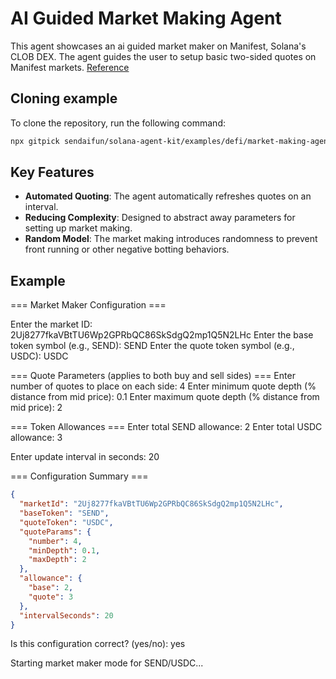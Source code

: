 # AI Guided Market Making Agent

This agent showcases an ai guided market maker on Manifest, Solana's CLOB DEX. The agent guides the user to setup basic two-sided quotes on Manifest markets.
[Reference](https://github.com/CKS-Systems/manifest)

## Cloning example

To clone the repository, run the following command:

```bash
npx gitpick sendaifun/solana-agent-kit/examples/defi/market-making-agent
```

## Key Features

- **Automated Quoting**: The agent automatically refreshes quotes on an interval.
- **Reducing Complexity**: Designed to abstract away parameters for setting up market making.
- **Random Model**: The market making introduces randomness to prevent front running or other negative botting behaviors.


## Example
=== Market Maker Configuration ===

Enter the market ID: 2Uj8277fkaVBtTU6Wp2GPRbQC86SkSdgQ2mp1Q5N2LHc
Enter the base token symbol (e.g., SEND): SEND
Enter the quote token symbol (e.g., USDC): USDC

=== Quote Parameters (applies to both buy and sell sides) ===
Enter number of quotes to place on each side: 4
Enter minimum quote depth (% distance from mid price): 0.1
Enter maximum quote depth (% distance from mid price): 2

=== Token Allowances ===
Enter total SEND allowance: 2
Enter total USDC allowance: 3

Enter update interval in seconds: 20

=== Configuration Summary ===
```json
{
  "marketId": "2Uj8277fkaVBtTU6Wp2GPRbQC86SkSdgQ2mp1Q5N2LHc",
  "baseToken": "SEND",
  "quoteToken": "USDC",
  "quoteParams": {
    "number": 4,
    "minDepth": 0.1,
    "maxDepth": 2
  },
  "allowance": {
    "base": 2,
    "quote": 3
  },
  "intervalSeconds": 20
}
```

Is this configuration correct? (yes/no): yes

Starting market maker mode for SEND/USDC...
